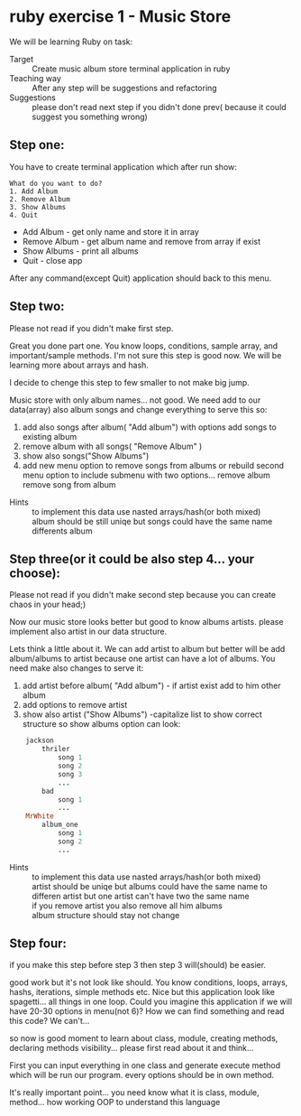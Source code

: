ruby exercise 1 - Music Store 
===============

We will be learning Ruby on task:
<dl>
  <dt>Target</dt>
  <dd>Create  music album store terminal application in ruby</dd>
  <dt>Teaching way</dt>
  <dd>After any step will be suggestions and refactoring</dd>
  <dt>Suggestions</dt>
  <dd>please don't read next step if you didn't done prev( because it could suggest you something wrong) </dd>
</dl>

Step one:
-------------
You have to create terminal application which after run show:

	What do you want to do? 
	1. Add Album
	2. Remove Album 
	3. Show Albums 
	4. Quit 

* Add Album - get only name  and store it in array
* Remove Album - get album name and remove from array if exist
* Show Albums - print all albums
* Quit  - close app

After any command(except Quit) application should back to this menu. 


Step two:
-------------

Please not read if you didn't make first step.

Great you done part one. You know loops, conditions, sample array, and important/sample methods.
I'm not sure this step is good now. We will be learning more about arrays and hash.

I decide to chenge this step to few smaller to not make big jump.

Music store with only album names... not good. We need add to our data(array) also album songs and change everything to serve this so:

1. add also songs after album( "Add album") with options add songs to existing album
2. remove album with all songs( "Remove Album" )
3. show also songs("Show Albums")
4. add new menu option to remove songs from albums or rebuild second menu option to include submenu with two options... remove album remove song from album

<dl>
  <dt>Hints</dt>
  <dd>to implement this data use nasted arrays/hash(or both mixed)</dd>
  <dd>album should be still uniqe but songs could have the same name differents album</dd>
</dl>


Step three(or it could be also step 4... your choose):
-------------

Please not read if you didn't make second step because you can create chaos in your head;)

Now our music store looks better but good to know albums artists. please implement also artist in our data structure. 

Lets think a little about it. We can add artist to album but better will be add album/albums to artist because one artist can have a lot of albums.
You need make also changes to serve it:

1. add artist before album( "Add album") - if artist exist add to him other album
2. add options to remove artist
3. show also artist ("Show Albums") -capitalize list to show correct structure so show albums option can look:

```ruby
	jackson
		thriler
			song 1
			song 2
			song 3
			...
		bad
			song 1
			...
	MrWhite
		album_one
			song 1
			song 2
			...
```

<dl>
  <dt>Hints</dt>
  <dd>to implement this data use nasted arrays/hash(or both mixed)</dd>
  <dd>artist should be uniqe but albums could have the same name to differen artist but one artist can't have two the same name</dd>
  <dd>if you remove artist you also remove all him albums</dd>
  <dd>album structure should stay not change</dd>
</dl>

Step four:
-------------

if you make this step before step 3 then step 3 will(should) be easier.

good work but it's not look like should. You know conditions, loops, arrays, hashs, iterations, simple methods etc. Nice but this application look like spagetti... all things in one loop. Could you imagine this application if we will have 20-30 options in menu(not 6)? How we can find something and read this code? We can't...

so now is good moment to learn  about class, module, creating methods, declaring methods visibility... please first read about it and think... 

First you can input everything in one class and generate execute method which will be run our program. every options should be in own method.

It's really important point... you need know what it is class, module, method... how working OOP to understand this language